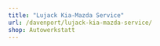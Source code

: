 ```yaml
---
title: "Lujack Kia-Mazda Service"
url: /davenport/lujack-kia-mazda-service/
shop: Autowerkstatt
---
```

